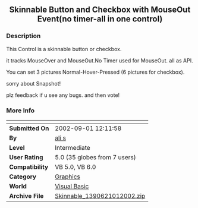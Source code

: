 ﻿<div align="center">

## Skinnable Button and Checkbox with MouseOut Event\(no timer\-all in one control\)


</div>

### Description

This Control is a skinnable button or checkbox.

it tracks MouseOver and MouseOut.No Timer used for MouseOut. all as API.

You can set 3 pictures Normal-Hover-Pressed (6 pictures for checkbox).

sorry about Snapshot!

plz feedback if u see any bugs. and then vote!
 
### More Info
 


<span>             |<span>
---                |---
**Submitted On**   |2002-09-01 12:11:58
**By**             |[ali s](https://github.com/Planet-Source-Code/PSCIndex/blob/master/ByAuthor/ali-s.md)
**Level**          |Intermediate
**User Rating**    |5.0 (35 globes from 7 users)
**Compatibility**  |VB 5\.0, VB 6\.0
**Category**       |[Graphics](https://github.com/Planet-Source-Code/PSCIndex/blob/master/ByCategory/graphics__1-46.md)
**World**          |[Visual Basic](https://github.com/Planet-Source-Code/PSCIndex/blob/master/ByWorld/visual-basic.md)
**Archive File**   |[Skinnable\_1390621012002\.zip](https://github.com/Planet-Source-Code/ali-s-skinnable-button-and-checkbox-with-mouseout-event-no-timer-all-in-one-control__1-39416/archive/master.zip)








